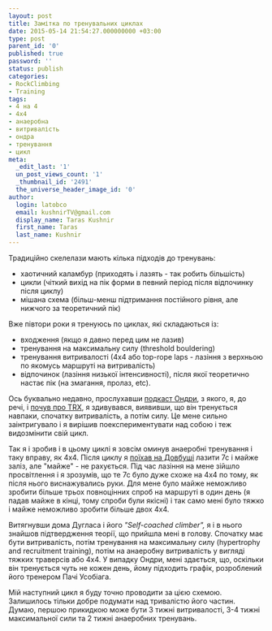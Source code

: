 ```yaml
---
layout: post
title: Замітка по тренувальних циклах
date: 2015-05-14 21:54:27.000000000 +03:00
type: post
parent_id: '0'
published: true
password: ''
status: publish
categories:
- RockClimbing
- Training
tags:
- 4 на 4
- 4х4
- анаеробна
- витривалість
- ондра
- тренування
- цикл
meta:
  _edit_last: '1'
  un_post_views_count: '1'
  _thumbnail_id: '2491'
  the_universe_header_image_id: '0'
author:
  login: latobco
  email: kushnirTV@gmail.com
  display_name: Taras Kushnir
  first_name: Taras
  last_name: Kushnir
---
```

<p>Традиційно скелелази мають кілька підходів до тренувань:</p>
<ul>
<li>хаотичний каламбур (приходять і лазять - так робить більшість)</li>
<li>цикли (чіткий вихід на пік форми в певний період після відпочинку після циклу)</li>
<li>мішана схема (більш-менш підтримання постійного рівня, але нижчого за теоретичний пік)</li>
</ul>
<p>Вже півтори роки я тренуюсь по циклах, які складаються із:</p>
<ul>
<li>входження (якщо я давно перед цим не лазив)</li>
<li>тренування на максимальну силу (threshold bouldering)</li>
<li>тренування витривалості (4x4 або top-rope laps - лазіння з верхньою по якомусь маршруті на витривалість)</li>
<li>відпочинок (лазіння низької інтенсивності), після якої теоретично настає пік (на змагання, пролаз, etc).</li>
</ul>
<p>Ось буквально недавно, прослухавши <a href="https://www.trainingbeta.com/media/tbp-017-adam-ondra-things-training/?portfolioID=3838" target="_blank" rel="noopener noreferrer">подкаст Ондри</a>, з якого, я, до речі, і <a href="http://jamming.com.ua/%d1%82%d1%80%d0%b5%d0%bd%d1%83%d0%b2%d0%b0%d0%bd%d0%bd%d1%8f-%d0%bc%d1%8f%d0%b7%d1%96%d0%b2-%d0%b0%d0%bd%d1%82%d0%b0%d0%b3%d0%be%d0%bd%d1%96%d1%81%d1%82%d1%96%d0%b2-%d0%b0%d0%b1%d0%be-%d0%ba%d0%be/" target="_blank" rel="noopener noreferrer">почув про TRX</a>, я здивувався, виявивши, що він тренується навпаки, спочатку витривалість, а потім силу. Це мене сильно заінтригувало і я вирішив поекспериментувати над собою і теж видозмінити свій цикл.</p>
<p><!--more--></p>
<p>Так я і зробив і в цьому циклі я зовсім оминув анаеробні тренування і таку вправу, як 4x4. Після циклу я <a href="http://jamming.com.ua/%d0%b4%d0%be%d0%b2%d0%b1%d1%83%d1%88%d0%be%d0%b4%d0%b5%d0%bb%d1%96%d1%8f-%d0%b4%d0%b5%d0%ba%d0%b0%d0%b4%d0%b0/" target="_blank" rel="noopener noreferrer">поїхав на Довбуші</a> лазити 7с і майже заліз, але "майже" - не рахується. Під час лазіння на мене зійшло просвітлення і я зрозумів, що те 7с було дуже схоже на 4х4 по тому, як після нього виснажувались руки. Для мене було майже неможливо зробити більше трьох повноцінних спроб на маршруті в один день (я падав майже в кінці, тому спроби були якісні) і так само мені було тяжко і майже неможливо зробити більше двох 4х4.</p>
<p>Витягнувши дома Дугласа і його <em>"Self-coached climber", </em>я і в нього знайшов підтвердження теорії, що прийшла мені в голову. Спочатку має бути витривалість, потім тренування на максимальну силу (hypertrophy and recruitment training), потім на анаеробну витривалість у вигляді тяжких траверсів або 4х4. У випадку Ондри, мені здається, що, оскільки він тренується чуть не кожен день, йому підходить графік, розроблений його тренером Пачі Усобіага.</p>
<p>Мій наступний цикл я буду точно проводити за цією схемою. Залишилось тільки добре подумати над тривалістю його частин. Думаю, першою прикидкою може бути 3 тижні витривалості, 3-4 тижні максимальної сили та 2 тижні анаеробних тренувань.</p>
